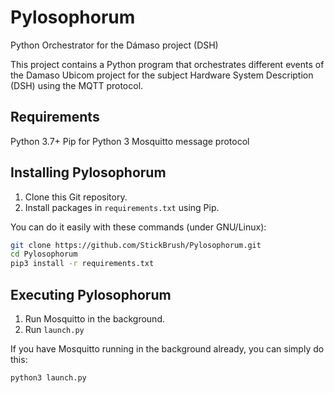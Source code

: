 # Pylosophorum
Python Orchestrator for the Dámaso project (DSH)

This project contains a Python program that orchestrates different events of the Damaso Ubicom project for the subject Hardware System Description (DSH) using the MQTT protocol.

## Requirements

Python 3.7+
Pip for Python 3
Mosquitto message protocol

## Installing Pylosophorum

1. Clone this Git repository.
2. Install packages in `requirements.txt` using Pip.

You can do it easily with these commands (under GNU/Linux):
```bash
git clone https://github.com/StickBrush/Pylosophorum.git
cd Pylosophorum
pip3 install -r requirements.txt
```

## Executing Pylosophorum

1. Run Mosquitto in the background.
2. Run `launch.py`

If you have Mosquitto running in the background already, you can simply do this:

```bash
python3 launch.py
```
